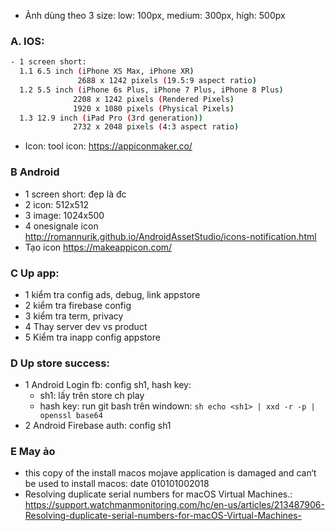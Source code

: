 - Ảnh dùng theo 3 size: low: 100px, medium: 300px, high: 500px

### A. IOS:
```sh
- 1 screen short: 
  1.1 6.5 inch (iPhone XS Max, iPhone XR) 
               2688 x 1242 pixels (19.5:9 aspect ratio)
  1.2 5.5 inch (iPhone 6s Plus, iPhone 7 Plus, iPhone 8 Plus) 
              2208 x 1242 pixels (Rendered Pixels)
              1920 x 1080 pixels (Physical Pixels)
  1.3 12.9 inch (iPad Pro (3rd generation)) 
              2732 x 2048 pixels (4:3 aspect ratio)
```
- Icon: tool icon: https://appiconmaker.co/
  
### B Android
- 1 screen short: đẹp là đc
- 2 icon: 512x512
- 3 image: 1024x500
- 4 onesignale icon http://romannurik.github.io/AndroidAssetStudio/icons-notification.html
- Tạo icon https://makeappicon.com/

### C Up app:
- 1 kiểm tra config ads, debug, link appstore
- 2 kiểm tra firebase config
- 3 kiểm tra term, privacy
- 4 Thay server dev vs product
- 5 Kiểm tra inapp config appstore

### D Up store success:
- 1 Android Login fb: config sh1, hash key:
  + sh1: lấy trên store ch play
  + hash key: run git bash trên windown: 
  ```sh echo <sh1> | xxd -r -p | openssl base64 ```
- 2 Android Firebase auth: config sh1

### E May ảo 
- this copy of the install macos mojave application is damaged and can‘t be used to install macos: date 010101002018
- Resolving duplicate serial numbers for macOS Virtual Machines.:
https://support.watchmanmonitoring.com/hc/en-us/articles/213487906-Resolving-duplicate-serial-numbers-for-macOS-Virtual-Machines-
   

              
